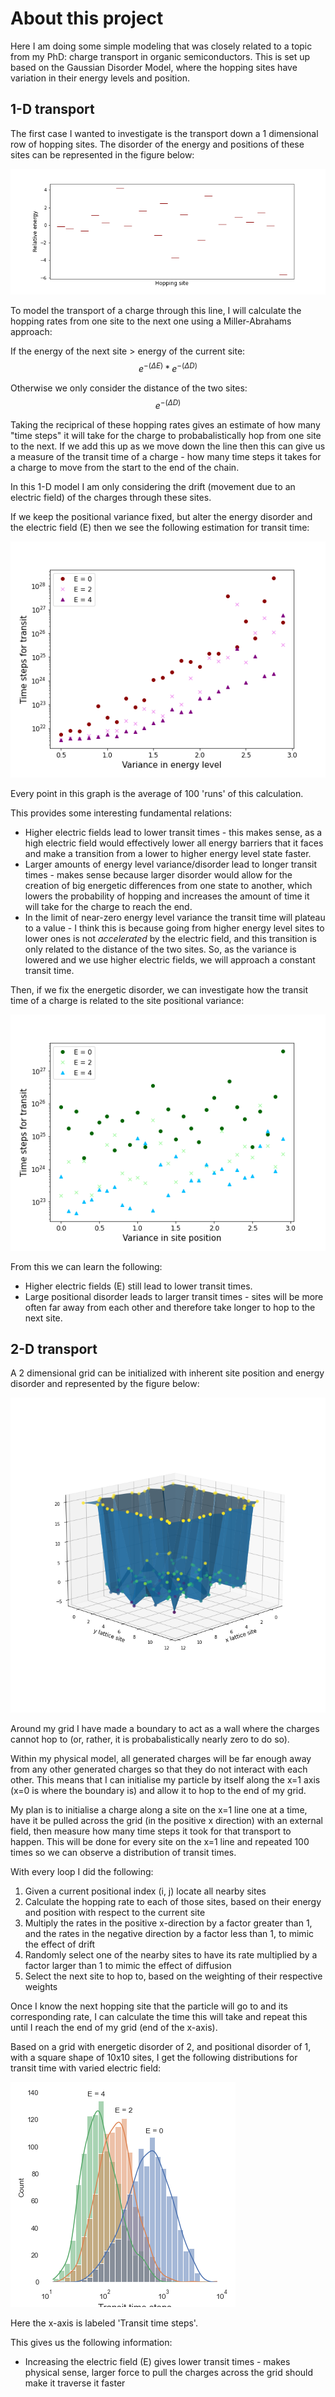 # About this project

Here I am doing some simple modeling that was closely related to a topic from my PhD: charge transport in organic semiconductors. This is set up based on the Gaussian Disorder Model, where the hopping sites have variation in their energy levels and position. 

## 1-D transport

The first case I wanted to investigate is the transport down a 1 dimensional row of hopping sites. The disorder of the energy and positions of these sites can be represented in the figure below:

![1-D hopping sites](1D_hopping_picture.png)

To model the transport of a charge through this line, I will calculate the hopping rates from one site to the next one using a Miller-Abrahams approach:

If the energy of the next site > energy of the current site:
$$ e^{-(\Delta E)}* e^{-(\Delta D)} $$

Otherwise we only consider the distance of the two sites:
$$ e^{-(\Delta D)} $$

Taking the reciprical of these hopping rates gives an estimate of how many "time steps" it will take for the charge to probabalistically hop from one site to the next. If we add this up as we move down the line then this can give us a measure of the transit time of a charge - how many time steps it takes for a charge to move from the start to the end of the chain. 

In this 1-D model I am only considering the drift (movement due to an electric field) of the charges through these sites.

If we keep the positional variance fixed, but alter the energy disorder and the electric field (E) then we see the following estimation for transit time:

![1D transit time with varied Evar](1D_Evar.png)

Every point in this graph is the average of 100 'runs' of this calculation.

This provides some interesting fundamental relations:
- Higher electric fields lead to lower transit times - this makes sense, as a high electric field would effectively lower all energy barriers that it faces and make a transition from a lower to higher energy level state faster. 
- Larger amounts of energy level variance/disorder lead to longer transit times - makes sense because larger disorder would allow for the creation of big energetic differences from one state to another, which lowers the probability of hopping and increases the amount of time it will take for the charge to reach the end. 
- In the limit of near-zero energy level variance the transit time will plateau to a value - I think this is because going from higher energy level sites to lower ones is not *accelerated* by the electric field, and this transition is only related to the distance of the two sites. So, as the variance is lowered and we use higher electric fields, we will approach a constant transit time.

Then, if we fix the energetic disorder, we can investigate how the transit time of a charge is related to the site positional variance:

![1D transit time with varied Xvar](1D_Xvar.png)

From this we can learn the following:
- Higher electric fields (E) still lead to lower transit times.
- Large positional disorder leads to larger transit times - sites will be more often far away from each other and therefore take longer to hop to the next site.

## 2-D transport

A 2 dimensional grid can be initialized with inherent site position and energy disorder and represented by the figure below:

![2D grid](2D_grid_with_boundary.png)

Around my grid I have made a boundary to act as a wall where the charges cannot hop to (or, rather, it is probabalistically nearly zero to do so).

Within my physical model, all generated charges will be far enough away from any other generated charges so that they do not interact with each other. This means that I can initialise my particle by itself along the x=1 axis (x=0 is where the boundary is) and allow it to hop to the end of my grid.

My plan is to initialise a charge along a site on the x=1 line one at a time, have it be pulled across the grid (in the positive x direction) with an external field, then measure how many time steps it took for that transport to happen. This will be done for every site on the x=1 line and repeated 100 times so we can observe a distribution of transit times.

With every loop I did the following:
1) Given a current positional index (i, j) locate all nearby sites
2) Calculate the hopping rate to each of those sites, based on their energy and position with respect to the current site
3) Multiply the rates in the positive x-direction by a factor greater than 1, and the rates in the negative direction by a factor less than 1, to mimic the effect of drift
4) Randomly select one of the nearby sites to have its rate multiplied by a factor larger than 1 to mimic the effect of diffusion
5) Select the next site to hop to, based on the weighting of their respective weights

Once I know the next hopping site that the particle will go to and its corresponding rate, I can calculate the time this will take and repeat this until I reach the end of my grid (end of the x-axis).

Based on a grid with energetic disorder of 2, and positional disorder of 1, with a square shape of 10x10 sites, I get the following distributions for transit time with varied electric field:

![](2D_times_varied_E.png)

Here the x-axis is labeled 'Transit time steps'.

This gives us the following information:
- Increasing the electric field (E) gives lower transit times - makes physical sense, larger force to pull the charges across the grid should make it traverse it faster